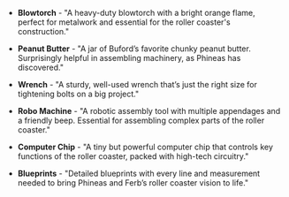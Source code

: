 - **Blowtorch** - "A heavy-duty blowtorch with a bright orange flame, perfect for metalwork and essential for the roller coaster's construction."

- **Peanut Butter** - "A jar of Buford’s favorite chunky peanut butter. Surprisingly helpful in assembling machinery, as Phineas has discovered."

- **Wrench** - "A sturdy, well-used wrench that’s just the right size for tightening bolts on a big project."

- **Robo Machine** - "A robotic assembly tool with multiple appendages and a friendly beep. Essential for assembling complex parts of the roller coaster."

- **Computer Chip** - "A tiny but powerful computer chip that controls key functions of the roller coaster, packed with high-tech circuitry."

- **Blueprints** - "Detailed blueprints with every line and measurement needed to bring Phineas and Ferb’s roller coaster vision to life."
